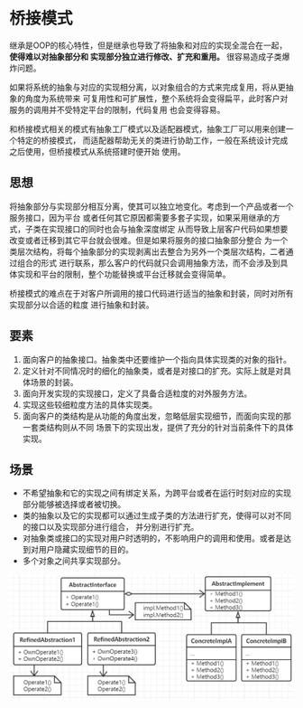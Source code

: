 # 桥接模式

继承是OOP的核心特性，但是继承也导致了将抽象和对应的实现全混合在一起，**使得难以对抽象部分和
实现部分独立进行修改、扩充和重用。** 很容易造成子类爆炸问题。

如果将系统的抽象与对应的实现相分离，以对象组合的方式来完成复用，将从更抽象的角度为系统带来
可复用性和可扩展性，整个系统将会变得扁平，此时客户对服务的调用并不受特定平台的限制，代码复用
也会变得容易。

和桥接模式相关的模式有抽象工厂模式以及适配器模式，抽象工厂可以用来创建一个特定的桥接模式，
而适配器帮助无关的类进行协助工作，一般在系统设计完成之后使用，但桥接模式从系统搭建时便开始
使用。

## 思想

将抽象部分与实现部分相互分离，使其可以独立地变化。考虑到一个产品或者一个服务接口，因为平台
或者任何其它原因都需要多套子实现，如果采用继承的方式，子类在实现接口的同时也会与抽象深度绑定
从而导致上层客户代码如果想要改变或者迁移到其它平台就会很难。但是如果将服务的接口抽象部分整合
为一个类层次结构，将每个抽象部分的实现剥离出去整合为另外一个类层次结构，二者通过组合的形式
进行联系，那么客户的代码就只会调用抽象方法，而不会涉及到具体实现和平台的限制，整个功能替换或平台迁移就会变得简单。

桥接模式的难点在于对客户所调用的接口代码进行适当的抽象和封装，同时对所有实现部分以合适的粒度
进行抽象和封装。

## 要素

1. 面向客户的抽象接口。抽象类中还要维护一个指向具体实现类的对象的指针。
2. 定义针对不同情况时的细化的抽象类，或者是对接口的扩充。实际上就是对具体场景的封装。
3. 面向开发实现的实现接口，定义了具备合适粒度的对外服务方法。
4. 实现这些较细粒度方法的具体实现类。
5. 面向客户的类结构是从功能的角度出发，忽略低层实现细节，而面向实现的那一套类结构则从不同
场景下的实现出发，提供了充分的针对当前条件下的具体实现。

## 场景

- 不希望抽象和它的实现之间有绑定关系，为跨平台或者在运行时刻对应的实现部分能够被选择或者被切换。
- 类的抽象以及它的实现都可以通过生成子类的方法进行扩充，使得可以对不同的接口以及实现部分进行组合，
并分别进行扩充。
- 对抽象类或接口的实现对用户时透明的，不影响用户的调用和使用。或者是达到对用户隐藏实现细节的目的。
- 多个对象之间共享实现部分。

![桥接模式](../images/6-bridge.png)